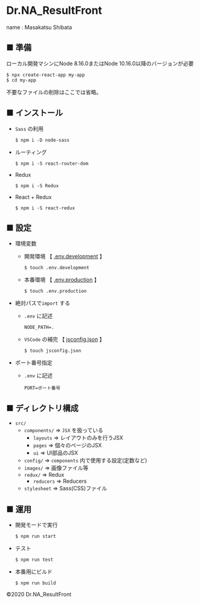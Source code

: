 # Dr.NA_ResultFront

name : Masakatsu Shibata

## ■ 準備

ローカル開発マシンにNode 8.16.0またはNode 10.16.0以降のバージョンが必要

``` shell
$ npx create-react-app my-app
$ cd my-app
```

不要なファイルの削除はここでは省略。

## ■ インストール

- `Sass` の利用

  ``` shell
  $ npm i -D node-sass
  ```

- ルーティング

  ``` shell
  $ npm i -S react-router-dom
  ```

- Redux

  ``` shell
  $ npm i -S Redux
  ```

- React + Redux

  ``` shell
  $ npm i -S react-redux
  ```

## ■ 設定

- 環境変数

  - 開発環境 【 <a href=".env.development">.env.development</a> 】

    ``` shell
    $ touch .env.development
    ```

  - 本番環境 【 <a href=".env.production">.env.production</a> 】

    ``` shell
    $ touch .env.production
    ```

- 絶対パスで`import` する

  - `.env` に記述

    ``` .env
    NODE_PATH=.
    ```

  - `VSCode` の補完 【 <a href="jsconfig.json">jsconfig.json</a> 】

    ``` shell
    $ touch jsconfig.json
    ```

- ポート番号指定

  - `.env` に記述

    ``` .env
    PORT=ポート番号
    ```

## ■ ディレクトリ構成

- `src/`
  - `components/`  => `JSX` を扱っている
    - `layouts` => レイアウトのみを行うJSX
    - `pages` => 個々のページのJSX
    - `ui` => UI部品のJSX
  - `config/` => `components` 内で使用する設定(定数など)
  - `images/` => 画像ファイル等
  - `redux/` => Redux
    - `reducers` => Reducers
  - `stylesheet` => Sass(CSS)ファイル

## ■ 運用

- 開発モードで実行

  ``` shell
  $ npm run start
  ```

- テスト

  ``` shell
  $ npm run test
  ```

- 本番用にビルド

  ``` shell
  $ npm run build
  ```

<p>&copy;2020 Dr.NA_ResultFront</p>